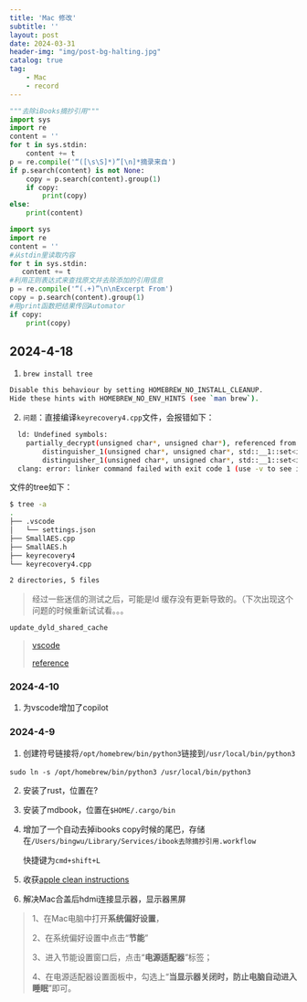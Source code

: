 ```yaml
---
title: 'Mac 修改'
subtitle: ''
layout: post
date: 2024-03-31
header-img: "img/post-bg-halting.jpg"
catalog: true
tag: 
    - Mac
    - record
---
```


```python
"""去除iBooks摘抄引用"""
import sys
import re
content = ''
for t in sys.stdin:
	content += t
p = re.compile('“([\s\S]*)”[\n]*摘录来自')
if p.search(content) is not None:
	copy = p.search(content).group(1)
	if copy:
		print(copy)
else:
	print(content)
```



```python
import sys
import re
content = ''
#从stdin里读取内容
for t in sys.stdin:
   content += t
#利用正则表达式来查找原文并去除添加的引用信息
p = re.compile('“(.+)”\n\nExcerpt From')
copy = p.search(content).group(1)
#用print函数把结果传回Automator
if copy:
    print(copy)
```



## 2024-4-18

1. `brew install tree`

```bash
Disable this behaviour by setting HOMEBREW_NO_INSTALL_CLEANUP.
Hide these hints with HOMEBREW_NO_ENV_HINTS (see `man brew`).
```



2. `问题`：直接编译`keyrecovery4.cpp`文件，会报错如下：

```bash
  ld: Undefined symbols:
    partially_decrypt(unsigned char*, unsigned char*), referenced from:
        distinguisher_1(unsigned char*, unsigned char*, std::__1::set<int, std::__1::less<int>, std::__1::allocator<int>>&) in recover-bb342d.o
        distinguisher_1(unsigned char*, unsigned char*, std::__1::set<int, std::__1::less<int>, std::__1::allocator<int>>&) in recover-bb342d.o
  clang: error: linker command failed with exit code 1 (use -v to see invocation)
```

  文件的tree如下：
```bash
$ tree -a
.
├── .vscode
│   └── settings.json
├── SmallAES.cpp
├── SmallAES.h
├── keyrecovery4
└── keyrecovery4.cpp

2 directories, 5 files
```



> 经过一些迷信的测试之后，可能是ld 缓存没有更新导致的。（下次出现这个问题的时候重新试试看。。。

```bash
update_dyld_shared_cache
```



> [vscode](https://blog.csdn.net/qq_45488242/article/details/128414756)
>
> [reference](https://blog.csdn.net/qq_33973359/article/details/105720511)



### 2024-4-10

1. 为vscode增加了copilot

### 2024-4-9

1. 创建符号链接将`/opt/homebrew/bin/python3`链接到`/usr/local/bin/python3`

​		`sudo ln -s /opt/homebrew/bin/python3 /usr/local/bin/python3`

2. 安装了rust，位置在?
3. 安装了mdbook，位置在`$HOME/.cargo/bin`
4. 增加了一个自动去掉ibooks copy时候的尾巴，存储在`/Users/bingwu/Library/Services/ibook去除摘抄引用.workflow`

   快捷键为`cmd+shift+L`

5. 收获[apple clean instructions](https://support.apple.com/zh-cn/103258)

6. 解决Mac合盖后hdmi连接显示器，显示器黑屏

> 1、在Mac电脑中打开**系统偏好设置**，
>
> 2、在系统偏好设置中点击“**节能**”
>
> 3、进入节能设置窗口后，点击“**电源适配器**”标签；
>
> 4、在电源适配器设置面板中，勾选上“**当显示器关闭时，防止电脑自动进入睡眠**”即可。